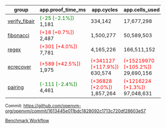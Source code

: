 | group | app.proof_time_ms | app.cycles | app.cells_used | leaf.proof_time_ms | leaf.cycles | leaf.cells_used |
| -- | -- | -- | -- | -- | -- | -- |
| [verify_fibair](https://github.com/openvm-org/openvm/blob/benchmark-results/benchmarks-pr/1642/verify_fibair-1613445e011bdc1828092c1713c720df28603e57.md) |<span style='color: green'>(-25 [-2.1%])</span> 1,181 |  334,142 |  17,677,298 |- | - | - |
| [fibonacci](https://github.com/openvm-org/openvm/blob/benchmark-results/benchmarks-pr/1642/fibonacci-1613445e011bdc1828092c1713c720df28603e57.md) |<span style='color: red'>(+18 [+0.7%])</span> 2,487 |  1,500,277 |  50,589,503 |- | - | - |
| [regex](https://github.com/openvm-org/openvm/blob/benchmark-results/benchmarks-pr/1642/regex-1613445e011bdc1828092c1713c720df28603e57.md) |<span style='color: red'>(+301 [+4.0%])</span> 7,781 |  4,165,226 |  166,511,152 |- | - | - |
| [ecrecover](https://github.com/openvm-org/openvm/blob/benchmark-results/benchmarks-pr/1642/ecrecover-1613445e011bdc1828092c1713c720df28603e57.md) |<span style='color: red'>(+589 [+42.5%])</span> 1,975 | <span style='color: red'>(+341127 [+117.9%])</span> 630,574 | <span style='color: red'>(+15219970 [+105.2%])</span> 29,690,156 |- | - | - |
| [pairing](https://github.com/openvm-org/openvm/blob/benchmark-results/benchmarks-pr/1642/pairing-1613445e011bdc1828092c1713c720df28603e57.md) |<span style='color: green'>(-111 [-2.4%])</span> 4,461 | <span style='color: red'>(+36828 [+2.0%])</span> 1,857,264 | <span style='color: red'>(+1216224 [+1.3%])</span> 97,048,631 |- | - | - |


Commit: https://github.com/openvm-org/openvm/commit/1613445e011bdc1828092c1713c720df28603e57

[Benchmark Workflow](https://github.com/openvm-org/openvm/actions/runs/15120122185)
